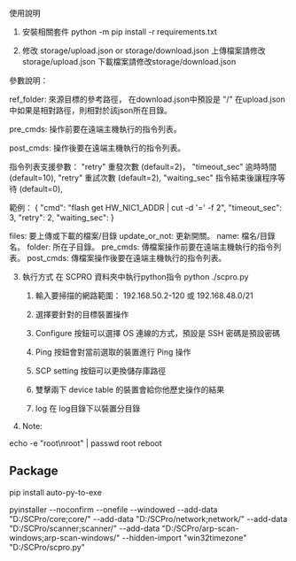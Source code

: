 使用說明
1. 安裝相關套件
python -m pip install -r requirements.txt


2. 修改 storage/upload.json or storage/download.json
上傳檔案請修改storage/upload.json
下載檔案請修改storage/download.json

參數說明：

ref_folder: 來源目標的參考路徑，
  在download.json中預設是 "/"
  在upload.json中如果是相對路徑，則相對於該json所在目錄。

pre_cmds: 操作前要在遠端主機執行的指令列表。

post_cmds: 操作後要在遠端主機執行的指令列表。

指令列表支援參數：
"retry"       重發次數 (default=2)，
"timeout_sec" 逾時時間 (default=10),
"retry"       重試次數 (default=2),
"waiting_sec" 指令結束後讓程序等待 (default=0),


範例：
{
    "cmd": "flash get HW_NIC1_ADDR | cut -d '=' -f 2",
    "timeout_sec": 3, 
    "retry": 2,
    "waiting_sec":
}

files: 要上傳或下載的檔案/目錄
    update_or_not: 更新開關。
    name: 檔名/目錄名。
    folder: 所在子目錄。
    pre_cmds: 傳檔案操作前要在遠端主機執行的指令列表。
    post_cmds: 傳檔案操作後要在遠端主機執行的指令列表。


3. 執行方式
在 SCPRO 資料夾中執行python指令 python ./scpro.py

    1. 輸入要掃描的網路範圍：
      192.168.50.2-120 或 192.168.48.0/21

    2. 選擇要針對的目標裝置操作

    3. Configure 按鈕可以選擇 OS 連線的方式，預設是 SSH 密碼是預設密碼

    4. Ping 按鈕會對當前選取的裝置進行 Ping 操作

    5. SCP setting 按鈕可以更換儲存庫路徑

    6. 雙擊兩下 device table 的裝置會給你他歷史操作的結果

    7. log 在 log目錄下以裝置分目錄

4. Note:

  echo -e "root\nroot" | passwd root
  reboot


## Package
pip install auto-py-to-exe

pyinstaller --noconfirm --onefile --windowed --add-data "D:/SCPro/core;core/" --add-data "D:/SCPro/network;network/" --add-data "D:/SCPro/scanner;scanner/" --add-data "D:/SCPro/arp-scan-windows;arp-scan-windows/" --hidden-import "win32timezone"  "D:/SCPro/scpro.py"